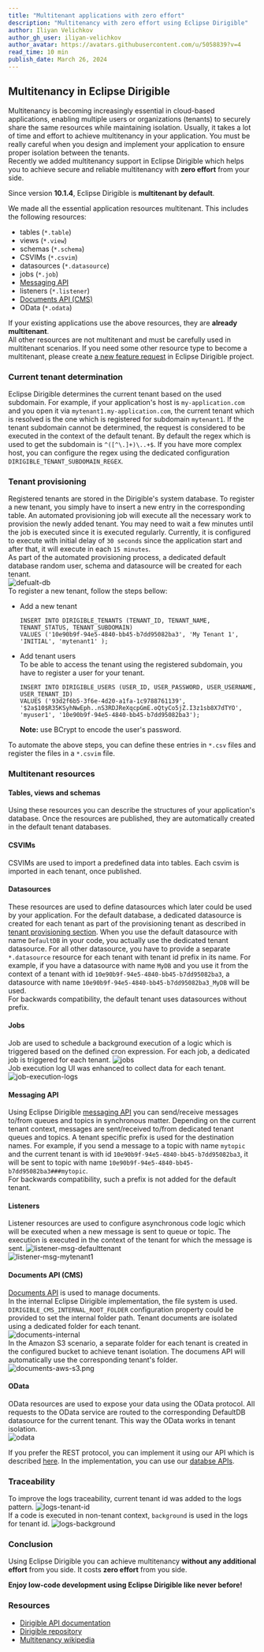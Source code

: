 ```yaml
---
title: "Multitenant applications with zero effort"
description: "Multitenancy with zero effort using Eclipse Dirigible"
author: Iliyan Velichkov
author_gh_user: iliyan-velichkov
author_avatar: https://avatars.githubusercontent.com/u/5058839?v=4
read_time: 10 min
publish_date: March 26, 2024
---
```

## Multitenancy in Eclipse Dirigible
Multitenancy is becoming increasingly essential in cloud-based applications, enabling multiple users or organizations (tenants) to securely share the same resources while maintaining isolation. Usually, it takes a lot of time and effort to achieve multitenancy in your application. You must be really careful when you design and implement your application to ensure proper isolation between the tenants.  
Recently we added multitenancy support in Eclipse Dirigible which helps you to achieve secure and reliable multitenancy with **zero effort** from your side.

Since version **10.1.4**, Eclipse Dirigible is **multitenant by default**. 

We made all the essential application resources multitenant. 
This includes the following resources:
- tables (`*.table`)
- views (`*.view`)
- schemas (`*.schema`)
- CSVIMs (`*.csvim`)
- datasources (`*.datasource`)
- jobs (`*.job`)
- [Messaging API](https://www.dirigible.io/api/messaging/consumer/)
- listeners (`*.listener`)
- [Documents API (CMS)](https://www.dirigible.io/api/cms/cmis/)
- OData (`*.odata`)

If your existing applications use the above resources, they are **already multitenant**.<br>
All other resources are not multitenant and must be carefully used in multitenant scenarios. If you need some other resource type to become a multitenant, please create [a new feature request](https://github.com/eclipse/dirigible/issues/new?assignees=&labels=&projects=&template=feature_request.md&title=) in Eclipse Dirigible project.

### Current tenant determination
Eclipse Dirigible determines the current tenant based on the used subdomain. For example, if your application's host is `my-application.com` and you open it via `mytenant1.my-application.com`, the current tenant which is resolved is the one which is registered for subdomain `mytenant1`. If the tenant subdomain cannot be determined, the request is considered to be executed in the context of the default tenant. By default the regex which is used to get the subdomain is `^([^\.]+)\..+$`. If you have more complex host, you can configure the regex using the dedicated configuration `DIRIGIBLE_TENANT_SUBDOMAIN_REGEX`.

### Tenant provisioning
Registered tenants are stored in the Dirigible's system database. To register a new tenant, you simply have to insert a new entry in the corresponding table. An automated provisioning job will execute all the necessary work to provision the newly added tenant. You may need to wait a few minutes until the job is executed since it is executed regularly. Currently, it is configured to execute with initial delay of `30 seconds` since the application start and after that, it will execute in each `15 minutes`.<Br>
As part of the automated provisioning process, a dedicated default database random user, schema and datasource will be created for each tenant.<br>
![defualt-db](../../../images/multitenancy/default-db.png)<br>
To register a new tenant, follow the steps bellow:

- Add a new tenant
  ```
  INSERT INTO DIRIGIBLE_TENANTS (TENANT_ID, TENANT_NAME, TENANT_STATUS, TENANT_SUBDOMAIN)
  VALUES ('10e90b9f-94e5-4840-bb45-b7dd95082ba3', 'My Tenant 1', 'INITIAL', 'mytenant1' );
  ```

- Add tenant users<br>
  To be able to access the tenant using the registered subdomain, you have to register a user for your tenant.
  ```
  INSERT INTO DIRIGIBLE_USERS (USER_ID, USER_PASSWORD, USER_USERNAME, USER_TENANT_ID)
  VALUES ('93d2f6b5-3f6e-4d20-a1fa-1c9788761139', '$2a$10$R35KSyhNwEph..nS3RDJReXqcpGmE.oQtyCo5jZ.I3z1sb8X7dTYO', 'myuser1', '10e90b9f-94e5-4840-bb45-b7dd95082ba3');
  ```
  __Note:__ use BCrypt to encode the user's password.

To automate the above steps, you can define these entries in `*.csv` files and register the files in a `*.csvim` file.

### Multitenant resources

#### Tables, views and schemas
Using these resources you can describe the structures of your application's database.
Once the resources are published, they are automatically created in the default tenant databases.

#### CSVIMs
CSVIMs are used to import a predefined data into tables. Each csvim is imported in each tenant, once published.

#### Datasources
These resources are used to define datasources which later could be used by your application. For the default database, a dedicated datasource is created for each tenant as part of the provisioning tenant as described in [tenant provisioning section](#tenant-provisioning). When you use the default datasource with name `DefaultDB` in your code, you actually use the dedicated tenant datasource. For all other datasource, you have to provide a separate `*.datasource` resource for each tenant with tenant id prefix in its name. For example, if you have a datasource with name `MyDB` and you use it from the context of a tenant with id `10e90b9f-94e5-4840-bb45-b7dd95082ba3`, a datasource with name `10e90b9f-94e5-4840-bb45-b7dd95082ba3_MyDB` will be used.<br>
For backwards compatibility, the default tenant uses datasources without prefix.

#### Jobs
Job are used to schedule a background execution of a logic which is triggered based on the defined cron expression. For each job, a dedicated job is triggered for each tenant.
![jobs](../../../images/multitenancy/jobs.png)<br>
Job execution log UI was enhanced to collect data for each tenant.
![job-execution-logs](../../../images/multitenancy/job-execution-logs.png)<br>

#### Messaging API
Using Eclipse Dirigible [messaging API](https://www.dirigible.io/api/messaging/consumer/) you can send/receive messages to/from queues and topics in synchronous matter. Depending on the current tenant context, messages are sent/received to/from dedicated tenant queues and topics. A tenant specific prefix is used for the destination names. For example, if you send a message to a topic with name `mytopic` and the current tenant is with id `10e90b9f-94e5-4840-bb45-b7dd95082ba3`, it will be sent to topic with name `10e90b9f-94e5-4840-bb45-b7dd95082ba3###mytopic`.<br>
For backwards compatibility, such a prefix is not added for the default tenant.

#### Listeners
Listener resources are used to configure asynchronous code logic which will be executed when a new message is sent to queue or topic. The execution is executed in the context of the tenant for which the message is sent.
![listener-msg-defaulttenant](../../../images/multitenancy/listener-msg-defaulttenant.png)<br>
![listener-msg-mytenant1](../../../images/multitenancy/listener-msg-mytenant1.png)<br>

#### Documents API (CMS)
[Documents API](https://www.dirigible.io/api/cms/cmis/) is used to manage documents.<br>In the internal Eclipse Dirigible implementation, the file system is used. `DIRIGIBLE_CMS_INTERNAL_ROOT_FOLDER` configuration property could be provided to set the internal folder path. Tenant documents are isolated using a dedicated folder for each tenant.<br>
![documents-internal](../../../images/multitenancy/documents-internal.png)<br>
In the Amazon S3 scenario, a separate folder for each tenant is created in the configured bucket to achieve tenant isolation. The documens API will automatically use the corresponding tenant's folder.<br>
![documents-aws-s3.png](../../../images/multitenancy/documents-aws-s3.png)<br>

#### OData
OData resources are used to expose your data using the OData protocol. All requests to the OData service are routed to the corresponding DefaultDB datasource for the current tenant. This way the OData works in tenant isolation.  
![odata](../../../images/multitenancy/odata.png)<br>

If you prefer the REST protocol, you can implement it using our API which is described [here](https://www.dirigible.io/api/http/rs/). In the implementation, you can use our [databse APIs](https://www.dirigible.io/api/database/dao/).

### Traceability
To improve the logs traceability, current tenant id was added to the logs pattern.
![logs-tenant-id](../../../images/multitenancy/logs-tenant-id.png)<br>
If a code is executed in non-tenant context, `background` is used in the logs for tenant id.
![logs-background](../../../images/multitenancy/logs-background.png)

### Conclusion
Using Eclipse Dirigible you can achieve multitenancy **without any additional effort** from you side. It costs **zero effort** from you side. 

**Enjoy low-code development using Eclipse Dirigible like never before!**


### Resources
- [Dirigible API documentation](https://www.dirigible.io/api/)
- [Dirigible repository](https://github.com/eclipse/dirigible)
- [Multitenancy wikipedia](https://en.wikipedia.org/wiki/Multitenancy)
